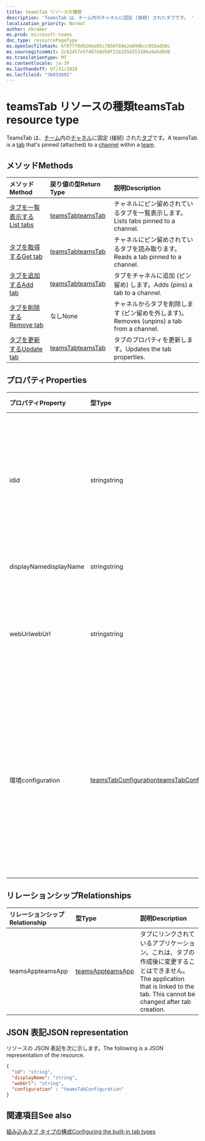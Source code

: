```yaml
---
title: teamsTab リソースの種類
description: 'TeamsTab は、チーム内のチャネルに固定 (接続) されたタブです。 '
localization_priority: Normal
author: nkramer
ms.prod: microsoft-teams
doc_type: resourcePageType
ms.openlocfilehash: bf07770d920ee05c7856f89e2e099bcc958ad50c
ms.sourcegitcommit: 2c62457e57467b8d50f21b255b553106a9a5d8d6
ms.translationtype: MT
ms.contentlocale: ja-JP
ms.lasthandoff: 07/31/2019
ms.locfileid: "36033692"
---
```

# <a name="teamstab-resource-type"></a><span data-ttu-id="cbceb-103">teamsTab リソースの種類</span><span class="sxs-lookup"><span data-stu-id="cbceb-103">teamsTab resource type</span></span>



<span data-ttu-id="cbceb-104">TeamsTab は、[チーム](team.md)内の[チャネル](channel.md)に固定 (接続) された[タブ](../resources/teamstab.md)です。</span><span class="sxs-lookup"><span data-stu-id="cbceb-104">A teamsTab is a [tab](../resources/teamstab.md) that's pinned (attached) to a [channel](channel.md) within a [team](team.md).</span></span> 

## <a name="methods"></a><span data-ttu-id="cbceb-105">メソッド</span><span class="sxs-lookup"><span data-stu-id="cbceb-105">Methods</span></span>

| <span data-ttu-id="cbceb-106">メソッド</span><span class="sxs-lookup"><span data-stu-id="cbceb-106">Method</span></span>       | <span data-ttu-id="cbceb-107">戻り値の型</span><span class="sxs-lookup"><span data-stu-id="cbceb-107">Return Type</span></span>  |<span data-ttu-id="cbceb-108">説明</span><span class="sxs-lookup"><span data-stu-id="cbceb-108">Description</span></span>|
|:---------------|:--------|:----------|
|[<span data-ttu-id="cbceb-109">タブを一覧表示する</span><span class="sxs-lookup"><span data-stu-id="cbceb-109">List tabs</span></span>](../api/teamstab-list.md) | [<span data-ttu-id="cbceb-110">teamsTab</span><span class="sxs-lookup"><span data-stu-id="cbceb-110">teamsTab</span></span>](teamstab.md) | <span data-ttu-id="cbceb-111">チャネルにピン留めされているタブを一覧表示します。</span><span class="sxs-lookup"><span data-stu-id="cbceb-111">Lists tabs pinned to a channel.</span></span>|
|[<span data-ttu-id="cbceb-112">タブを取得する</span><span class="sxs-lookup"><span data-stu-id="cbceb-112">Get tab</span></span>](../api/teamstab-get.md) | [<span data-ttu-id="cbceb-113">teamsTab</span><span class="sxs-lookup"><span data-stu-id="cbceb-113">teamsTab</span></span>](teamstab.md) | <span data-ttu-id="cbceb-114">チャネルにピン留めされているタブを読み取ります。</span><span class="sxs-lookup"><span data-stu-id="cbceb-114">Reads a tab pinned to a channel.</span></span>|
|[<span data-ttu-id="cbceb-115">タブを追加する</span><span class="sxs-lookup"><span data-stu-id="cbceb-115">Add tab</span></span>](../api/teamstab-add.md) | [<span data-ttu-id="cbceb-116">teamsTab</span><span class="sxs-lookup"><span data-stu-id="cbceb-116">teamsTab</span></span>](teamstab.md) | <span data-ttu-id="cbceb-117">タブをチャネルに追加 (ピン留め) します。</span><span class="sxs-lookup"><span data-stu-id="cbceb-117">Adds (pins) a tab to a channel.</span></span>|
|[<span data-ttu-id="cbceb-118">タブを削除する</span><span class="sxs-lookup"><span data-stu-id="cbceb-118">Remove tab</span></span>](../api/teamstab-delete.md) | <span data-ttu-id="cbceb-119">なし</span><span class="sxs-lookup"><span data-stu-id="cbceb-119">None</span></span> | <span data-ttu-id="cbceb-120">チャネルからタブを削除します (ピン留めを外します)。</span><span class="sxs-lookup"><span data-stu-id="cbceb-120">Removes (unpins) a tab from a channel.</span></span>|
|[<span data-ttu-id="cbceb-121">タブを更新する</span><span class="sxs-lookup"><span data-stu-id="cbceb-121">Update tab</span></span>](../api/teamstab-update.md) | [<span data-ttu-id="cbceb-122">teamsTab</span><span class="sxs-lookup"><span data-stu-id="cbceb-122">teamsTab</span></span>](teamstab.md) | <span data-ttu-id="cbceb-123">タブのプロパティを更新します。</span><span class="sxs-lookup"><span data-stu-id="cbceb-123">Updates the tab properties.</span></span>|


## <a name="properties"></a><span data-ttu-id="cbceb-124">プロパティ</span><span class="sxs-lookup"><span data-stu-id="cbceb-124">Properties</span></span>

|<span data-ttu-id="cbceb-125">プロパティ</span><span class="sxs-lookup"><span data-stu-id="cbceb-125">Property</span></span>|<span data-ttu-id="cbceb-126">型</span><span class="sxs-lookup"><span data-stu-id="cbceb-126">Type</span></span>|<span data-ttu-id="cbceb-127">説明</span><span class="sxs-lookup"><span data-stu-id="cbceb-127">Description</span></span>|
|:---------------|:--------|:----------|
|  <span data-ttu-id="cbceb-128">id</span><span class="sxs-lookup"><span data-stu-id="cbceb-128">id</span></span>              |   <span data-ttu-id="cbceb-129">string</span><span class="sxs-lookup"><span data-stu-id="cbceb-129">string</span></span>                  |  <span data-ttu-id="cbceb-130">チャネルタブの特定のインスタンスを一意に識別する識別子。読み取り専用。</span><span class="sxs-lookup"><span data-stu-id="cbceb-130">Identifier that uniquely identifies a specific instance of a channel tab. Read only.</span></span>     |
|  <span data-ttu-id="cbceb-131">displayName</span><span class="sxs-lookup"><span data-stu-id="cbceb-131">displayName</span></span>            |   <span data-ttu-id="cbceb-132">string</span><span class="sxs-lookup"><span data-stu-id="cbceb-132">string</span></span>                  |  <span data-ttu-id="cbceb-133">タブの名前を指定します。</span><span class="sxs-lookup"><span data-stu-id="cbceb-133">Name of the tab.</span></span>     |
|  <span data-ttu-id="cbceb-134">webUrl</span><span class="sxs-lookup"><span data-stu-id="cbceb-134">webUrl</span></span>          |   <span data-ttu-id="cbceb-135">string</span><span class="sxs-lookup"><span data-stu-id="cbceb-135">string</span></span>                  |  <span data-ttu-id="cbceb-136">Tab インスタンスのディープリンク url。</span><span class="sxs-lookup"><span data-stu-id="cbceb-136">Deep link url of the tab instance.</span></span> <span data-ttu-id="cbceb-137">読み取り専用です。</span><span class="sxs-lookup"><span data-stu-id="cbceb-137">Read only.</span></span>     |
|  <span data-ttu-id="cbceb-138">環境</span><span class="sxs-lookup"><span data-stu-id="cbceb-138">configuration</span></span>        |   [<span data-ttu-id="cbceb-139">teamsTabConfiguration</span><span class="sxs-lookup"><span data-stu-id="cbceb-139">teamsTabConfiguration</span></span>](teamstabconfiguration.md) |  <span data-ttu-id="cbceb-140">タブに適用されるカスタム設定のコンテナーです。このプロパティが設定されると、タブは構成されたことを示します。</span><span class="sxs-lookup"><span data-stu-id="cbceb-140">Container for custom settings applied to a tab. The tab is considered configured only once this property is set.</span></span>     |

## <a name="relationships"></a><span data-ttu-id="cbceb-141">リレーションシップ</span><span class="sxs-lookup"><span data-stu-id="cbceb-141">Relationships</span></span>

| <span data-ttu-id="cbceb-142">リレーションシップ</span><span class="sxs-lookup"><span data-stu-id="cbceb-142">Relationship</span></span> | <span data-ttu-id="cbceb-143">型</span><span class="sxs-lookup"><span data-stu-id="cbceb-143">Type</span></span>   | <span data-ttu-id="cbceb-144">説明</span><span class="sxs-lookup"><span data-stu-id="cbceb-144">Description</span></span> |
|:---------------|:--------|:----------|
|<span data-ttu-id="cbceb-145">teamsApp</span><span class="sxs-lookup"><span data-stu-id="cbceb-145">teamsApp</span></span>|[<span data-ttu-id="cbceb-146">teamsApp</span><span class="sxs-lookup"><span data-stu-id="cbceb-146">teamsApp</span></span>](teamsapp.md) | <span data-ttu-id="cbceb-147">タブにリンクされているアプリケーション。これは、タブの作成後に変更することはできません。</span><span class="sxs-lookup"><span data-stu-id="cbceb-147">The application that is linked to the tab. This cannot be changed after tab creation.</span></span> |

## <a name="json-representation"></a><span data-ttu-id="cbceb-148">JSON 表記</span><span class="sxs-lookup"><span data-stu-id="cbceb-148">JSON representation</span></span>

<span data-ttu-id="cbceb-149">リソースの JSON 表記を次に示します。</span><span class="sxs-lookup"><span data-stu-id="cbceb-149">The following is a JSON representation of the resource.</span></span>


<!-- {
  "blockType": "resource",
  "baseType": "microsoft.graph.entity",
  "@odata.type": "microsoft.graph.teamsTab"
}-->

```json
{  
  "id": "string",
  "displayName": "string",
  "webUrl": "string",
  "configuration" : "teamsTabConfiguration"
}

```

<!-- uuid: 8fcb5dbc-d5aa-4681-8e31-b001d5168d79
2015-10-25 14:57:30 UTC -->
<!-- {
  "type": "#page.annotation",
  "description": "teamsTab resource",
  "keywords": "",
  "section": "documentation",
  "tocPath": ""
}-->

## <a name="see-also"></a><span data-ttu-id="cbceb-150">関連項目</span><span class="sxs-lookup"><span data-stu-id="cbceb-150">See also</span></span>

[<span data-ttu-id="cbceb-151">組み込みタブ タイプの構成</span><span class="sxs-lookup"><span data-stu-id="cbceb-151">Configuring the built-in tab types</span></span>](/graph/teams-configuring-builtin-tabs)
